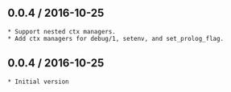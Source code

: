 
0.0.4 / 2016-10-25
------------------
    * Support nested ctx managers.
    * Add ctx managers for debug/1, setenv, and set_prolog_flag.

0.0.4 / 2016-10-25
------------------

    * Initial version 
